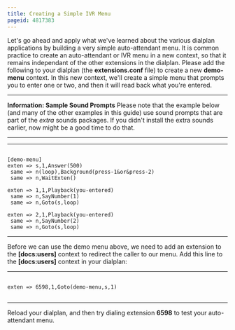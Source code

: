 ```yaml
---
title: Creating a Simple IVR Menu
pageid: 4817383
---
```


Let's go ahead and apply what we've learned about the various dialplan applications by building a very simple auto-attendant menu. It is common practice to create an auto-attendant or IVR menu in a new context, so that it remains independant of the other extensions in the dialplan. Please add the following to your dialplan (the **extensions.conf** file) to create a new **demo-menu** context. In this new context, we'll create a simple menu that prompts you to enter one or two, and then it will read back what you're entered.




---


**Information: Sample Sound Prompts** Please note that the example below (and many of the other examples in this guide) use sound prompts that are part of the *extra* sounds packages. If you didn't install the extra sounds earlier, now might be a good time to do that.

  



---




---

  
  


```

[demo-menu]
exten => s,1,Answer(500)
 same => n(loop),Background(press-1&or&press-2)
 same => n,WaitExten()

exten => 1,1,Playback(you-entered)
 same => n,SayNumber(1)
 same => n,Goto(s,loop)

exten => 2,1,Playback(you-entered)
 same => n,SayNumber(2)
 same => n,Goto(s,loop)

```



---


Before we can use the demo menu above, we need to add an extension to the **[docs:users]** context to redirect the caller to our menu. Add this line to the **[docs:users]** context in your dialplan:




---

  
  


```

exten => 6598,1,Goto(demo-menu,s,1)


```



---


Reload your dialplan, and then try dialing extension **6598** to test your auto-attendant menu.

